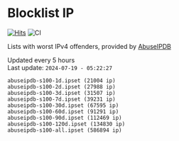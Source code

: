 # Blocklist IP

[![Hits](https://hits.seeyoufarm.com/api/count/incr/badge.svg?url=https%3A%2F%2Fgithub.com%2Fborestad%2Fblocklist-ip%2F&count_bg=%2379C83D&title_bg=%23555555&icon=&icon_color=%23E7E7E7&title=hits&edge_flat=false)](https://hits.seeyoufarm.com)  ![CI](https://img.shields.io/github/workflow/status/borestad/blocklist-ip/CI?style=flat-square)

Lists with worst IPv4 offenders, provided by [AbuseIPDB](https://www.abuseipdb.com/)

<!-- FOOTER-PLACEHOLDER -->
Updated every 5 hours<br>
Last update: `2024-07-19 - 05:22:27`
```
abuseipdb-s100-1d.ipset (21004 ip)
abuseipdb-s100-2d.ipset (27988 ip)
abuseipdb-s100-3d.ipset (31507 ip)
abuseipdb-s100-7d.ipset (39231 ip)
abuseipdb-s100-30d.ipset (67595 ip)
abuseipdb-s100-60d.ipset (91291 ip)
abuseipdb-s100-90d.ipset (112469 ip)
abuseipdb-s100-120d.ipset (134830 ip)
abuseipdb-s100-all.ipset (586894 ip)
```
